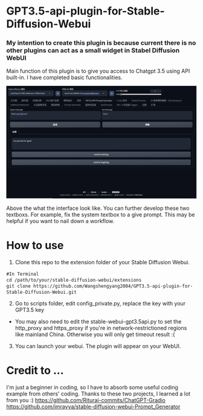 # GPT3.5-api-plugin-for-Stable-Diffusion-Webui
### My intention to create this plugin is because current there is no other plugins can act as a small widget in Stabel Diffusion WebUI
Main function of this plugin is to give you access to Chatgpt 3.5 using API built-in. I have completed basic functionalities.

![Demo](https://github.com/Wangshengyang2004/GPT3.5-api-plugin-for-Stable-Diffusion-Webui/blob/main/example.png)

Above the what the interface look like. You can further develop these two textboxs. For example, fix the system textbox to a give prompt. This may be helpful if you want to nail down a workflow.

# How to use
1. Clone this repo to the extension folder of your Stable Diffusion Webui.
```
#In Terminal
cd /path/to/your/stable-diffusion-webui/extensions
git clone https://github.com/Wangshengyang2004/GPT3.5-api-plugin-for-Stable-Diffusion-Webui.git
```

2. Go to scripts folder, edit config_private.py, replace the key with your GPT3.5 key
* You may also need to edit the stable-webui-gpt3.5api.py to set the http_proxy and https_proxy if you're in network-restrictioned regions like mainland China. Otherwise you will only get timeout result :(
3. You can launch your webui. The plugin will appear on your WebUI.


# Credit to ...
I'm just a beginner in coding, so I have to absorb some useful coding example from others' coding. Thanks to these two projects, I learned a lot from you :)
https://github.com/Rituraj-commits/ChatGPT-Gradio
https://github.com/imrayya/stable-diffusion-webui-Prompt_Generator
